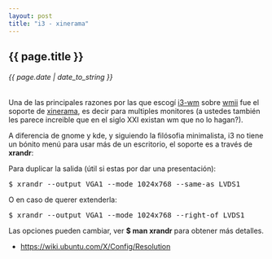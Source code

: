 ```yaml
---
layout: post
title: "i3 - xinerama"
---
```


## {{ page.title }}
###### {{ page.date | date_to_string }}

Una de las principales razones por las que escogí [i3-wm](http://i3-wm.org) sobre [wmii](http://wmii.suckless.org/) fue el soporte de [xinerama](http://en.wikipedia.org/wiki/Xinerama), es decir para multiples monitores (a ustedes también les parece increible que en el siglo XXI existan wm que no lo hagan?).

A diferencia de gnome y kde, y siguiendo la filósofia minimalista, i3 no tiene un bónito menú para usar más de un escritorio, el soporte es a través de **xrandr**:

Para duplicar la salida (útil si estas por dar una presentación):

<pre class="sh_sh">
$ xrandr --output VGA1 --mode 1024x768 --same-as LVDS1
</pre>

O en caso de querer extenderla:

<pre class="sh_sh">
$ xrandr --output VGA1 --mode 1024x768 --right-of LVDS1
</pre>

Las opciones pueden cambiar, ver **$ man xrandr** para obtener más detalles.

- https://wiki.ubuntu.com/X/Config/Resolution
